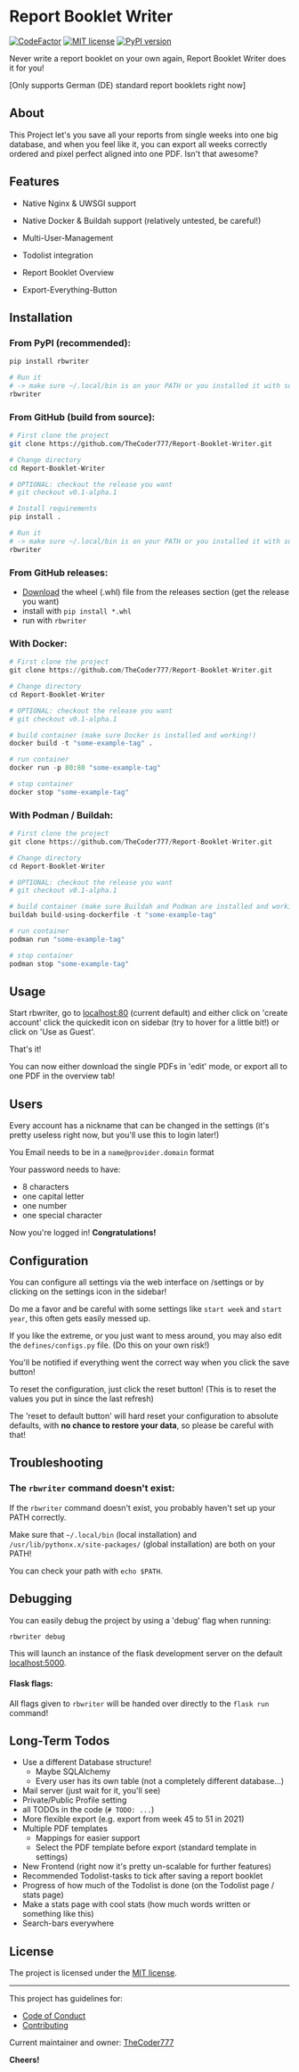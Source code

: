 # Report Booklet Writer

[![CodeFactor](https://www.codefactor.io/repository/github/thecoder777/report-booklet-writer/badge)](https://www.codefactor.io/repository/github/thecoder777/report-booklet-writer)
[![MIT license](https://img.shields.io/badge/License-MIT-blue.svg)](https://github.com/TheCoder777/Report-Booklet-Writer/blob/master/LICENSE)
[![PyPI version](https://badge.fury.io/py/rbwriter.svg)](https://badge.fury.io/py/rbwriter)

Never write a report booklet on your own again, Report Booklet Writer does it for you!

[Only supports German (DE) standard report booklets right now]



## About

This Project let's you save all your reports from single weeks into one big database, and when you feel like it, you can export all weeks correctly ordered and pixel perfect aligned into one PDF. Isn't that awesome?



## Features

- Native Nginx & UWSGI support
- Native Docker & Buildah support (relatively untested, be careful!)

- Multi-User-Management
- Todolist integration
- Report Booklet Overview
- Export-Everything-Button



## Installation

### From PyPI (recommended):

```bash
pip install rbwriter

# Run it
# -> make sure ~/.local/bin is on your PATH or you installed it with sudo for all users
rbwriter
```



### From GitHub (build from source):

```bash
# First clone the project
git clone https://github.com/TheCoder777/Report-Booklet-Writer.git

# Change directory
cd Report-Booklet-Writer

# OPTIONAL: checkout the release you want
# git checkout v0.1-alpha.1

# Install requirements
pip install .

# Run it 
# -> make sure ~/.local/bin is on your PATH or you installed it with sudo for all users
rbwriter
```



### From GitHub releases:

- [Download](https://github.com/TheCoder777/Report-Booklet-Writer/releases) the wheel (.whl) file from the releases section  (get the release you want)
- install with `pip install *.whl`
- run with `rbwriter`



### With Docker:

```Python
# First clone the project
git clone https://github.com/TheCoder777/Report-Booklet-Writer.git

# Change directory
cd Report-Booklet-Writer

# OPTIONAL: checkout the release you want
# git checkout v0.1-alpha.1

# build container (make sure Docker is installed and working!)
docker build -t "some-example-tag" .

# run container
docker run -p 80:80 "some-example-tag"

# stop container
docker stop "some-example-tag"
```



### With Podman / Buildah:

```Python
# First clone the project
git clone https://github.com/TheCoder777/Report-Booklet-Writer.git

# Change directory
cd Report-Booklet-Writer

# OPTIONAL: checkout the release you want
# git checkout v0.1-alpha.1

# build container (make sure Buildah and Podman are installed and working!)
buildah build-using-dockerfile -t "some-example-tag"

# run container
podman run "some-example-tag"

# stop container
podman stop "some-example-tag"
```



## Usage

Start rbwriter, go to [localhost:80](localhost:80) (current default) and either click on 'create account' click the quickedit icon on sidebar (try to hover for a little bit!) or click on 'Use as Guest'.

That's it!

You can now either download the single PDFs in 'edit' mode, or export all to one PDF in the overview tab!




## Users

Every account has a nickname that can be changed in the settings (it's pretty useless right now, but you'll use this to login later!)

You Email needs to be in a `name@provider.domain` format

Your password needs to have:

- 8 characters
- one capital letter
- one number
- one special character

Now you're logged in! **Congratulations!**




## Configuration

You can configure all settings via the web interface on /settings or by clicking on the settings icon in the sidebar!

Do me a favor and be careful with some settings like `start week` and `start year`, this often gets easily messed up.



If you like the extreme, or you just want to mess around, you may also edit the `defines/configs.py` file. (Do this on your own risk!)

You'll be notified if everything went the correct way when you click the save button!

To reset the configuration, just click the reset button! (This is to reset the values you put in since the last refresh)

The 'reset to default button' will hard reset your configuration to absolute defaults, with **no chance to restore your data**, so please be careful with that!



## Troubleshooting

### The `rbwriter` command doesn't exist:

 If the `rbwriter` command doesn't exist, you probably haven't set up your PATH correctly.

Make sure that `~/.local/bin` (local installation) and `/usr/lib/pythonx.x/site-packages/` (global installation) are both on your PATH!

You can check your path with `echo $PATH`.




## Debugging

You can easily debug the project by using a 'debug' flag when running:

```bash
rbwriter debug
```

This will launch an instance of the flask development server on the default [localhost:5000](localhost:5000).

#### Flask flags:

All flags given to `rbwriter` will be handed over directly to the `flask run` command!



## Long-Term Todos

- Use a different Database structure!
  - Maybe SQLAlchemy
  - Every user has its own table (not a completely different database...)
- Mail server (just wait for it, you'll see)
- Private/Public Profile setting
- all TODOs in the code (`# TODO: ...`)
- More flexible export (e.g. export from week 45 to 51 in 2021)
- Multiple PDF templates
  - Mappings for easier support
  - Select the PDF template before export (standard template in settings)
- New Frontend (right now it's pretty un-scalable for further features)
- Recommended Todolist-tasks to tick after saving a report booklet
- Progress of how much of the Todolist is done (on the Todolist page / stats page)
- Make a stats page with cool stats (how much words written or something like this)
- Search-bars everywhere



## License

The project is licensed under the [MIT license](https://github.com/TheCoder777/Report-Booklet-Writer/blob/stable/LICENSE).



------

This project has guidelines for:

- [Code of Conduct](https://github.com/TheCoder777/Report-Booklet-Writer/blob/stable/CODE_OF_CONDUCT.md) 
- [Contributing](https://github.com/TheCoder777/Report-Booklet-Writer/blob/stable/CONTRIBUTING.md) 



Current maintainer and owner: [TheCoder777](https://github.com/thecoder777)

**Cheers!**

